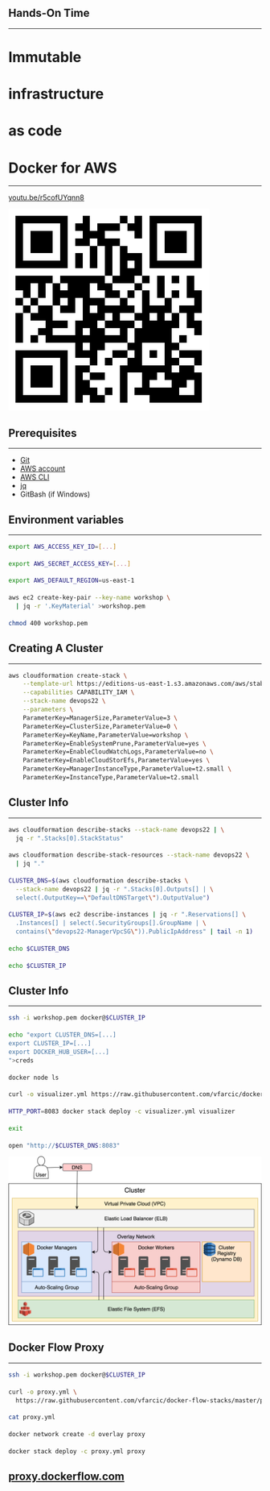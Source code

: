 ## Hands-On Time

---

# Immutable

# infrastructure

# as code


# Docker for AWS

---

[youtu.be/r5cofUYqnn8](https://youtu.be/r5cofUYqnn8)

![](../img/qr/docker-for-aws.png)


## Prerequisites

---

* [Git](https://git-scm.com/)
* [AWS account](https://aws.amazon.com/)
* [AWS CLI](https://aws.amazon.com/cli/)
* [jq](https://stedolan.github.io/jq/)
* GitBash (if Windows)


## Environment variables

---

```bash
export AWS_ACCESS_KEY_ID=[...]

export AWS_SECRET_ACCESS_KEY=[...]

export AWS_DEFAULT_REGION=us-east-1

aws ec2 create-key-pair --key-name workshop \
  | jq -r '.KeyMaterial' >workshop.pem

chmod 400 workshop.pem
```


## Creating A Cluster

---

```bash
aws cloudformation create-stack \
    --template-url https://editions-us-east-1.s3.amazonaws.com/aws/stable/Docker.tmpl \
    --capabilities CAPABILITY_IAM \
    --stack-name devops22 \
    --parameters \
    ParameterKey=ManagerSize,ParameterValue=3 \
    ParameterKey=ClusterSize,ParameterValue=0 \
    ParameterKey=KeyName,ParameterValue=workshop \
    ParameterKey=EnableSystemPrune,ParameterValue=yes \
    ParameterKey=EnableCloudWatchLogs,ParameterValue=no \
    ParameterKey=EnableCloudStorEfs,ParameterValue=yes \
    ParameterKey=ManagerInstanceType,ParameterValue=t2.small \
    ParameterKey=InstanceType,ParameterValue=t2.small
```


## Cluster Info

---

```bash
aws cloudformation describe-stacks --stack-name devops22 | \
  jq -r ".Stacks[0].StackStatus"

aws cloudformation describe-stack-resources --stack-name devops22 \
  | jq "."

CLUSTER_DNS=$(aws cloudformation describe-stacks \
  --stack-name devops22 | jq -r ".Stacks[0].Outputs[] | \
  select(.OutputKey==\"DefaultDNSTarget\").OutputValue")

CLUSTER_IP=$(aws ec2 describe-instances | jq -r ".Reservations[] \
  .Instances[] | select(.SecurityGroups[].GroupName | \
  contains(\"devops22-ManagerVpcSG\")).PublicIpAddress" | tail -n 1)

echo $CLUSTER_DNS

echo $CLUSTER_IP
```


## Cluster Info

---

```bash
ssh -i workshop.pem docker@$CLUSTER_IP

echo "export CLUSTER_DNS=[...]
export CLUSTER_IP=[...]
export DOCKER_HUB_USER=[...]
">creds

docker node ls

curl -o visualizer.yml https://raw.githubusercontent.com/vfarcic/docker-flow-stacks/master/web/docker-visualizer.yml

HTTP_PORT=8083 docker stack deploy -c visualizer.yml visualizer

exit

open "http://$CLUSTER_DNS:8083"
```


![](img/docker-for-aws-cluster.png)


## Docker Flow Proxy

---

```bash
ssh -i workshop.pem docker@$CLUSTER_IP

curl -o proxy.yml \
  https://raw.githubusercontent.com/vfarcic/docker-flow-stacks/master/proxy/docker-flow-proxy.yml

cat proxy.yml

docker network create -d overlay proxy

docker stack deploy -c proxy.yml proxy
```

## [proxy.dockerflow.com](http://proxy.dockerflow.com)
